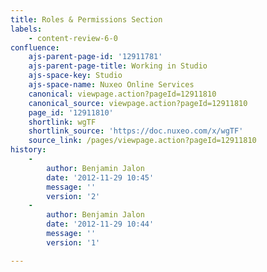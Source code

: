 ```yaml
---
title: Roles & Permissions Section
labels:
    - content-review-6-0
confluence:
    ajs-parent-page-id: '12911781'
    ajs-parent-page-title: Working in Studio
    ajs-space-key: Studio
    ajs-space-name: Nuxeo Online Services
    canonical: viewpage.action?pageId=12911810
    canonical_source: viewpage.action?pageId=12911810
    page_id: '12911810'
    shortlink: wgTF
    shortlink_source: 'https://doc.nuxeo.com/x/wgTF'
    source_link: /pages/viewpage.action?pageId=12911810
history:
    - 
        author: Benjamin Jalon
        date: '2012-11-29 10:45'
        message: ''
        version: '2'
    - 
        author: Benjamin Jalon
        date: '2012-11-29 10:44'
        message: ''
        version: '1'

---
```

